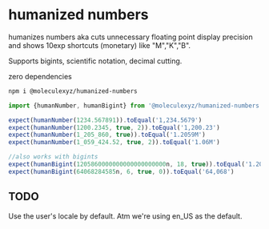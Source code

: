 # humanized numbers

humanizes numbers aka cuts unnecessary floating point display precision and shows 10exp shortcuts (monetary) like "M","K","B". 

Supports bigints, scientific notation, decimal cutting.

zero dependencies

```bash
npm i @moleculexyz/humanized-numbers
``` 

```ts
import {humanNumber, humanBigint} from '@moleculexyz/humanized-numbers'

expect(humanNumber(1234.567891)).toEqual('1,234.5679')
expect(humanNumber(1200.2345, true, 2)).toEqual('1,200.23')
expect(humanNumber(1_205_860, true)).toEqual('1.2059M')
expect(humanNumber(1_059_424.52, true, 2)).toEqual('1.06M')

//also works with bigints
expect(humanBigint(1205860000000000000000000n, 18, true)).toEqual('1.2059M')
expect(humanBigint(64068284585n, 6, true, 0)).toEqual('64,068')

```

## TODO

Use the user's locale by default. Atm we're using en_US as the default.